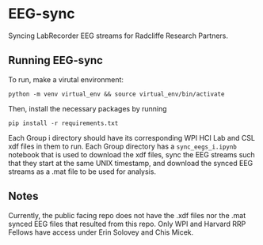 # EEG-sync
Syncing LabRecorder EEG streams for Radcliffe Research Partners.

## Running EEG-sync

To run, make a virutal environment:

`python -m venv virtual_env && source virtual_env/bin/activate`

Then, install the necessary packages by running

`pip install -r requirements.txt`

Each Group i directory should have its corresponding WPI HCI Lab and CSL xdf files in them to run. Each Group directory has a `sync_eegs_i.ipynb` notebook that is used to download the xdf files, sync the EEG streams such that they start at the same UNIX timestamp, and download the synced EEG streams as a .mat file to be used for analysis.

## Notes

Currently, the public facing repo does not have the .xdf files nor the .mat synced EEG files that resulted from this repo. Only WPI and Harvard RRP Fellows have access under Erin Solovey and Chis Micek.
